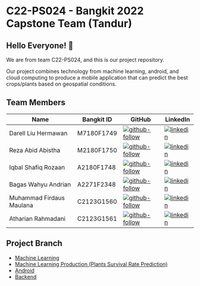 # C22-PS024 - Bangkit 2022 Capstone Team (Tandur)

## Hello Everyone! :wave:

We are from team C22-PS024, and this is our project repository.

Our project combines technology from machine learning, android, and cloud computing to produce a mobile application that can predict the best crops/plants based on geospatial conditions.

## Team Members
| Name | Bangkit ID | GitHub | LinkedIn |
| ------ | ------ | ------ | ------ |
| Darell Liu Hermawan | M7180F1749 | [![github-follow][github-shield]][github-darell] | [![linkedin][linkedin-shield]][linkedin-darell] |
| Reza Abid Abistha | M2180F1750 | [![github-follow][github-shield]][github-abed] | [![linkedin][linkedin-shield]][linkedin-abed] |
| Iqbal Shafiq Rozaan | A2180F1748 | [![github-follow][github-shield]][github-shafiq] | [![linkedin][linkedin-shield]][linkedin-shafiq] |
| Bagas Wahyu Andrian | A2271F2348 | [![github-follow][github-shield]][github-bagas] | [![linkedin][linkedin-shield]][linkedin-bagas] |
| Muhammad Firdaus Maulana | C2123G1560 | [![github-follow][github-shield]][github-daus] | [![linkedin][linkedin-shield]][linkedin-daus] |
| Atharian Rahmadani | C2123G1561 | [![github-follow][github-shield]][github-rian] | [![linkedin][linkedin-shield]][linkedin-rian] |

## Project Branch
- [Machine Learning][github-tandur-ml]
- [Machine Learning Production (Plants Survival Rate Prediction)][github-tandur-ml-production]
- [Android][github-tandur-android]
- [Backend][github-tandur-backend]




[//]: # (LINKS)

[github-tandur-ml]: https://github.com/Tandur-Team/tandur-ml
[github-tandur-ml-production]: https://github.com/Tandur-Team/tandur-ml-production
[github-tandur-android]: https://github.com/Tandur-Team/tandur-android
[github-tandur-backend]: https://github.com/Tandur-Team/tandur-backend

[github-shield]: https://img.shields.io/badge/github-0077B5?style=for-the-badge&logo=github&logoColor=white

[github-rian]: https://github.com/atharianr
[github-daus]: https://github.com/firdaus452maulana
[github-darell]: https://github.com/iam2dael2
[github-abed]: https://github.com/rezaabid
[github-bagas]: https://github.com/bagasandriann
[github-shafiq]: https://github.com/iqbalShafiq

[github-follow-rian]: https://img.shields.io/github/followers/atharianr?style=for-the-badge
[github-follow-daus]: https://img.shields.io/github/followers/firdaus452maulana?style=social
[github-follow-darell]: https://img.shields.io/github/followers/iam2dael2?style=social
[github-follow-abed]: https://img.shields.io/github/followers/rezaabid?style=social
[github-follow-bagas]: https://img.shields.io/github/followers/bagasandriann?style=social
[github-follow-shafiq]: https://img.shields.io/github/followers/iqbalShafiq?style=social&

[linkedin-shield]: https://img.shields.io/badge/LinkedIn-0077B5?style=for-the-badge&logo=linkedin&logoColor=white

[linkedin-rian]: https://www.linkedin.com/in/atharianr/
[linkedin-daus]: https://www.linkedin.com/in/muhammad-firdaus-maulana/
[linkedin-darell]: https://www.linkedin.com/in/darell-hermawan-887201223/
[linkedin-abed]: https://www.linkedin.com/in/reza-abid-abistha-857b6a234/
[linkedin-bagas]: https://www.linkedin.com/in/bagas-andrian-b09486204/
[linkedin-shafiq]: https://www.linkedin.com/in/iqbalshafiq/

